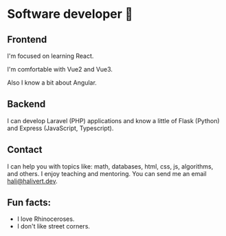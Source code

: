 # Software developer 🦏

## Frontend

I'm focused on learning React.

I'm comfortable with Vue2 and Vue3.

Also I know a bit about Angular.

## Backend

I can develop Laravel (PHP) applications and know a little of Flask (Python) and Express (JavaScript, Typescript).

## Contact

I can help you with topics like: math, databases, html, css, js, algorithms, and others.
I enjoy teaching and mentoring.
You can send me an email [hali@halivert.dev](mailto:hali@halivert.dev).

## Fun facts:

- I love Rhinoceroses.
- I don't like street corners.
